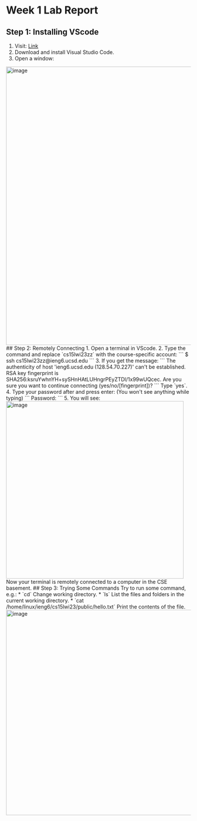 # Week 1 Lab Report
## Step 1: Installing VScode
1. Visit: [Link](https://code.visualstudio.com/)
2. Download and install Visual Studio Code.
3. Open a window:
<img width="759" alt="image" src="https://user-images.githubusercontent.com/122570273/212195532-9f4470a7-f781-4f4e-9174-e888fca28fa2.png">
## Step 2: Remotely Connecting
1. Open a terminal in VScode.
2. Type the command and replace `cs15lwi23zz` with the course-specific account:
```
$ ssh cs15lwi23zz@ieng6.ucsd.edu
```
3. If you get the message:
```
The authenticity of host 'ieng6.ucsd.edu (128.54.70.227)' can't be established.
RSA key fingerprint is SHA256:ksruYwhnYH+sySHnHAtLUHngrPEyZTDl/1x99wUQcec.
Are you sure you want to continue connecting (yes/no/[fingerprint])?
```
Type `yes`.
4. Type your password after and press enter: (You won't see anything while typing)
```
Password: 
```
5. You will see:
<img width="484" alt="image" src="https://user-images.githubusercontent.com/122570273/212195449-ecfabbc8-7cb8-41cb-ba3c-39c61276f537.png">
Now your terminal is remotely connected to a computer in the CSE basement.
## Step 3: Trying Some Commands
Try to run some command, e.g.:
* `cd` Change working directory.
* `ls` List the files and folders in the current working directory.
* `cat /home/linux/ieng6/cs15lwi23/public/hello.txt` Print the contents of the file.
<img width="560" alt="image" src="https://user-images.githubusercontent.com/122570273/212197520-c821936b-3b5e-4e37-965c-53e05fc53fc8.png">

